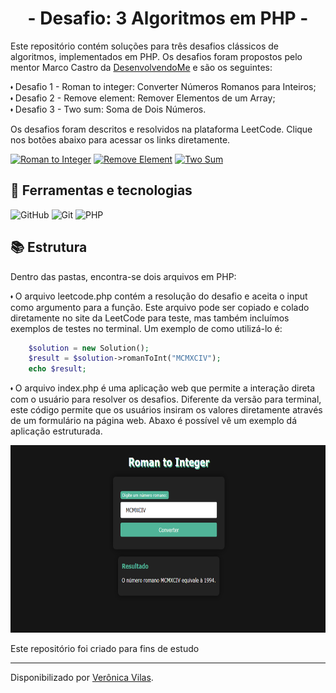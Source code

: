 <div align="center">
  <h1>- Desafio: 3 Algoritmos em PHP
 -</h1>
</div>

Este repositório contém soluções para três desafios clássicos de algoritmos, implementados em PHP. Os desafios foram propostos pelo mentor Marco Castro da [DesenvolvendoMe](https://desenvolvendo.me/) e são os seguintes:

⬪ Desafio 1 - Roman to integer: Converter Números Romanos para Inteiros;<br>
⬪ Desafio 2 - Remove element: Remover Elementos de um Array;<br>
⬪ Desafio 3 - Two sum: Soma de Dois Números.

Os desafios foram descritos e resolvidos na plataforma LeetCode. Clique nos botões abaixo para acessar os links diretamente.

[![Roman to Integer](https://img.shields.io/badge/Roman.to.Integer-FFDE59?style=for-the-badge&logo=desafio1&logoColor=000)](https://leetcode.com/problems/roman-to-integer/description/)
[![Remove Element](https://img.shields.io/badge/Remove.Element-FF3131?style=for-the-badge&logo=portfolio&logoColor=000)](https://leetcode.com/problems/remove-element/description/)
[![Two Sum](https://img.shields.io/badge/TWo.Sum-5CE1E6?style=for-the-badge&logo=portfolio&logoColor=000)](https://leetcode.com/problems/two-sum/description/)

<h2> 🧮 Ferramentas e tecnologias </h2>

![GitHub](https://img.shields.io/badge/GitHub-000?style=for-the-badge&logo=github&logoColor=30A3DC)
![Git](https://img.shields.io/badge/Git-000?style=for-the-badge&logo=git&logoColor=E94D5F)
![PHP](https://img.shields.io/badge/PHP-000?style=for-the-badge&logo=php&logoColor=777BB4)

<h2> 📚 Estrutura </h2>
Dentro das pastas, encontra-se dois arquivos em PHP:

⬪ O arquivo leetcode.php contém a resolução do desafio e aceita o input como argumento para a função. Este arquivo pode ser copiado e colado diretamente no site da LeetCode para teste, mas também incluímos exemplos de testes no terminal. Um exemplo de como utilizá-lo é:

```PHP
    $solution = new Solution();
    $result = $solution->romanToInt("MCMXCIV");
    echo $result;
```

⬪ O arquivo index.php é uma aplicação web que permite a interação direta com o usuário para resolver os desafios. Diferente da versão para terminal, este código permite que os usuários insiram os valores diretamente através de um formulário na página web. Abaxo é possível vê um exemplo dá aplicação estruturada.

<p align="center">
    <img alt="Imagem referente a tela de interação com usuário do desafio Roman to integer" height="300" src="image/example.png">
</p>

<p>Este repositório foi criado para fins de estudo</p>

------------
Disponibilizado por [Verônica Vilas](https://www.linkedin.com/in/veronica-vilas/ "veronica-vilas").

